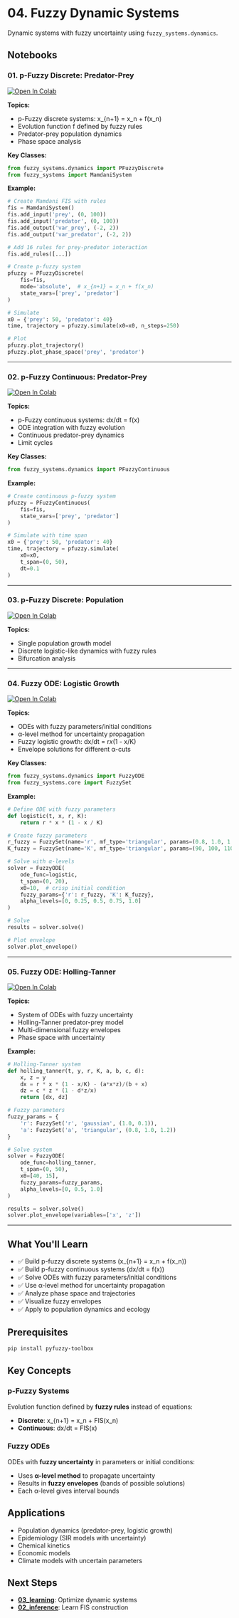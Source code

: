# 04. Fuzzy Dynamic Systems

Dynamic systems with fuzzy uncertainty using `fuzzy_systems.dynamics`.

## Notebooks

### 01. p-Fuzzy Discrete: Predator-Prey
[![Open In Colab](https://colab.research.google.com/assets/colab-badge.svg)](https://colab.research.google.com/github/1moi6/pyfuzzy-toolbox/blob/main/notebooks_colab/04_dynamics/pfuzzy_discrete_predator_prey.ipynb)

**Topics:**
- p-Fuzzy discrete systems: x_{n+1} = x_n + f(x_n)
- Evolution function f defined by fuzzy rules
- Predator-prey population dynamics
- Phase space analysis

**Key Classes:**
```python
from fuzzy_systems.dynamics import PFuzzyDiscrete
from fuzzy_systems import MamdaniSystem
```

**Example:**
```python
# Create Mamdani FIS with rules
fis = MamdaniSystem()
fis.add_input('prey', (0, 100))
fis.add_input('predator', (0, 100))
fis.add_output('var_prey', (-2, 2))
fis.add_output('var_predator', (-2, 2))

# Add 16 rules for prey-predator interaction
fis.add_rules([...])

# Create p-fuzzy system
pfuzzy = PFuzzyDiscrete(
    fis=fis,
    mode='absolute',  # x_{n+1} = x_n + f(x_n)
    state_vars=['prey', 'predator']
)

# Simulate
x0 = {'prey': 50, 'predator': 40}
time, trajectory = pfuzzy.simulate(x0=x0, n_steps=250)

# Plot
pfuzzy.plot_trajectory()
pfuzzy.plot_phase_space('prey', 'predator')
```

---

### 02. p-Fuzzy Continuous: Predator-Prey
[![Open In Colab](https://colab.research.google.com/assets/colab-badge.svg)](https://colab.research.google.com/github/1moi6/pyfuzzy-toolbox/blob/main/notebooks_colab/04_dynamics/pfuzzy_continuous_predator_prey.ipynb)

**Topics:**
- p-Fuzzy continuous systems: dx/dt = f(x)
- ODE integration with fuzzy evolution
- Continuous predator-prey dynamics
- Limit cycles

**Key Classes:**
```python
from fuzzy_systems.dynamics import PFuzzyContinuous
```

**Example:**
```python
# Create continuous p-fuzzy system
pfuzzy = PFuzzyContinuous(
    fis=fis,
    state_vars=['prey', 'predator']
)

# Simulate with time span
x0 = {'prey': 50, 'predator': 40}
time, trajectory = pfuzzy.simulate(
    x0=x0,
    t_span=(0, 50),
    dt=0.1
)
```

---

### 03. p-Fuzzy Discrete: Population
[![Open In Colab](https://colab.research.google.com/assets/colab-badge.svg)](https://colab.research.google.com/github/1moi6/pyfuzzy-toolbox/blob/main/notebooks_colab/04_dynamics/pfuzzy_population.ipynb)

**Topics:**
- Single population growth model
- Discrete logistic-like dynamics with fuzzy rules
- Bifurcation analysis

---

### 04. Fuzzy ODE: Logistic Growth
[![Open In Colab](https://colab.research.google.com/assets/colab-badge.svg)](https://colab.research.google.com/github/1moi6/pyfuzzy-toolbox/blob/main/notebooks_colab/04_dynamics/fuzzy_ode_logistic.ipynb)

**Topics:**
- ODEs with fuzzy parameters/initial conditions
- α-level method for uncertainty propagation
- Fuzzy logistic growth: dx/dt = r*x*(1 - x/K)
- Envelope solutions for different α-cuts

**Key Classes:**
```python
from fuzzy_systems.dynamics import FuzzyODE
from fuzzy_systems.core import FuzzySet
```

**Example:**
```python
# Define ODE with fuzzy parameters
def logistic(t, x, r, K):
    return r * x * (1 - x / K)

# Create fuzzy parameters
r_fuzzy = FuzzySet(name='r', mf_type='triangular', params=(0.8, 1.0, 1.2))
K_fuzzy = FuzzySet(name='K', mf_type='triangular', params=(90, 100, 110))

# Solve with α-levels
solver = FuzzyODE(
    ode_func=logistic,
    t_span=(0, 20),
    x0=10,  # crisp initial condition
    fuzzy_params={'r': r_fuzzy, 'K': K_fuzzy},
    alpha_levels=[0, 0.25, 0.5, 0.75, 1.0]
)

# Solve
results = solver.solve()

# Plot envelope
solver.plot_envelope()
```

---

### 05. Fuzzy ODE: Holling-Tanner
[![Open In Colab](https://colab.research.google.com/assets/colab-badge.svg)](https://colab.research.google.com/github/1moi6/pyfuzzy-toolbox/blob/main/notebooks_colab/04_dynamics/fuzzy_ode_holling_tanner.ipynb)

**Topics:**
- System of ODEs with fuzzy uncertainty
- Holling-Tanner predator-prey model
- Multi-dimensional fuzzy envelopes
- Phase space with uncertainty

**Example:**
```python
# Holling-Tanner system
def holling_tanner(t, y, r, K, a, b, c, d):
    x, z = y
    dx = r * x * (1 - x/K) - (a*x*z)/(b + x)
    dz = c * z * (1 - d*z/x)
    return [dx, dz]

# Fuzzy parameters
fuzzy_params = {
    'r': FuzzySet('r', 'gaussian', (1.0, 0.1)),
    'a': FuzzySet('a', 'triangular', (0.8, 1.0, 1.2))
}

# Solve system
solver = FuzzyODE(
    ode_func=holling_tanner,
    t_span=(0, 50),
    x0=[40, 15],
    fuzzy_params=fuzzy_params,
    alpha_levels=[0, 0.5, 1.0]
)

results = solver.solve()
solver.plot_envelope(variables=['x', 'z'])
```

---

## What You'll Learn

- ✅ Build p-fuzzy discrete systems (x_{n+1} = x_n + f(x_n))
- ✅ Build p-fuzzy continuous systems (dx/dt = f(x))
- ✅ Solve ODEs with fuzzy parameters/initial conditions
- ✅ Use α-level method for uncertainty propagation
- ✅ Analyze phase space and trajectories
- ✅ Visualize fuzzy envelopes
- ✅ Apply to population dynamics and ecology

## Prerequisites

```bash
pip install pyfuzzy-toolbox
```

## Key Concepts

### p-Fuzzy Systems
Evolution function defined by **fuzzy rules** instead of equations:
- **Discrete**: x_{n+1} = x_n + FIS(x_n)
- **Continuous**: dx/dt = FIS(x)

### Fuzzy ODEs
ODEs with **fuzzy uncertainty** in parameters or initial conditions:
- Uses **α-level method** to propagate uncertainty
- Results in **fuzzy envelopes** (bands of possible solutions)
- Each α-level gives interval bounds

## Applications

- Population dynamics (predator-prey, logistic growth)
- Epidemiology (SIR models with uncertainty)
- Chemical kinetics
- Economic models
- Climate models with uncertain parameters

## Next Steps

- **[03_learning](../03_learning/)**: Optimize dynamic systems
- **[02_inference](../02_inference/)**: Learn FIS construction
